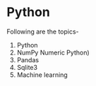 # Python

Following are the topics-

1. Python 
2. NumPy Numeric Python)
3. Pandas
4. Sqlite3
5. Machine learning                   
  
